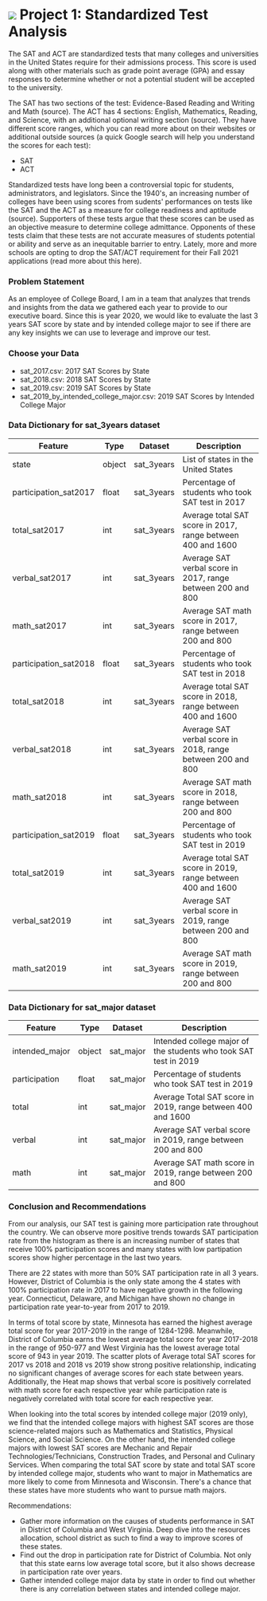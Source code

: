 # ![](https://ga-dash.s3.amazonaws.com/production/assets/logo-9f88ae6c9c3871690e33280fcf557f33.png) Project 1: Standardized Test Analysis


The SAT and ACT are standardized tests that many colleges and universities in the United States require for their admissions process. This score is used along with other materials such as grade point average (GPA) and essay responses to determine whether or not a potential student will be accepted to the university.

The SAT has two sections of the test: Evidence-Based Reading and Writing and Math (source). The ACT has 4 sections: English, Mathematics, Reading, and Science, with an additional optional writing section (source). They have different score ranges, which you can read more about on their websites or additional outside sources (a quick Google search will help you understand the scores for each test):

-  SAT
-  ACT

Standardized tests have long been a controversial topic for students, administrators, and legislators. Since the 1940's, an increasing number of colleges have been using scores from sudents' performances on tests like the SAT and the ACT as a measure for college readiness and aptitude (source). Supporters of these tests argue that these scores can be used as an objective measure to determine college admittance. Opponents of these tests claim that these tests are not accurate measures of students potential or ability and serve as an inequitable barrier to entry. Lately, more and more schools are opting to drop the SAT/ACT requirement for their Fall 2021 applications (read more about this here).

### Problem Statement 

As an employee of College Board, I am in a team that analyzes that trends and insights from the data we gathered each year to provide to our executive board. Since this is year 2020, we would like to evaluate the last 3 years SAT score by state and by intended college major to see if there are any key insights we can use to leverage and improve our test.

### Choose your Data

-  sat_2017.csv: 2017 SAT Scores by State
-  sat_2018.csv: 2018 SAT Scores by State
-  sat_2019.csv: 2019 SAT Scores by State
-  sat_2019_by_intended_college_major.csv: 2019 SAT Scores by Intended College Major


### Data Dictionary for sat_3years dataset
 
|Feature|Type|Dataset|Description|
|---|---|---|---|
|state|object|sat_3years|List of states in the United States| 
|participation_sat2017|float|sat_3years|Percentage of students who took SAT test in 2017|
|total_sat2017|int|sat_3years|Average total SAT score in 2017, range between 400 and 1600| 
|verbal_sat2017|int|sat_3years|Average SAT verbal score in 2017, range between 200 and 800| 
|math_sat2017|int|sat_3years|Average SAT math score in 2017, range between 200 and 800| 
|participation_sat2018|float|sat_3years|Percentage of students who took SAT test in 2018|
|total_sat2018|int|sat_3years|Average total SAT score in 2018, range between 400 and 1600| 
|verbal_sat2018|int|sat_3years|Average SAT verbal score in 2018, range between 200 and 800| 
|math_sat2018|int|sat_3years|Average SAT math score in 2018, range between 200 and 800| 
|participation_sat2019|float|sat_3years|Percentage of students who took SAT test in 2019|
|total_sat2019|int|sat_3years|Average total SAT score in 2019, range between 400 and 1600| 
|verbal_sat2019|int|sat_3years|Average SAT verbal score in 2019, range between 200 and 800| 
|math_sat2019|int|sat_3years|Average SAT math score in 2019, range between 200 and 800| 

### Data Dictionary for sat_major dataset

|Feature|Type|Dataset|Description|
|---|---|---|---|
|intended_major|object|sat_major|Intended college major of the students who took SAT test in 2019|
|participation|float|sat_major|Percentage of students who took SAT test in 2019|
|total|int|sat_major|Average Total SAT score in 2019, range between 400 and 1600| 
|verbal|int|sat_major|Average SAT verbal score in 2019, range between 200 and 800| 
|math|int|sat_major|Average SAT math score in 2019, range between 200 and 800| 


### Conclusion and Recommendations
From our analysis, our SAT test is gaining more participation rate throughout the country. We can observe more positive trends towards SAT participation rate from the histogram as there is an increasing number of states that receive 100% participation scores and many states with low partipation scores show higher percentage in the last two years.

There are 22 states with more than 50% SAT participation rate in all 3 years. However, District of Columbia is the only state among the 4 states with 100% participation rate in 2017 to have negative growth in the following year. Connecticut, Delaware, and Michigan have shown no change in participation rate year-to-year from 2017 to 2019.

In terms of total score by state, Minnesota has earned the highest average total score for year 2017-2019 in the range of 1284-1298. Meanwhile, District of Columbia earns the lowest average total score for year 2017-2018 in the range of 950-977 and West Virginia has the lowest average total score of 943 in year 2019. The scatter plots of Average total SAT scores for 2017 vs 2018 and 2018 vs 2019 show strong positive relationship, indicating no significant changes of average scores for each state between years. Additionally, the Heat map shows that verbal score is positively correlated with math score for each respective year while participation rate is negatively correlated with total score for each respective year.

When looking into the total scores by intended college major (2019 only), we find that the intended college majors with highest SAT scores are those science-related majors such as Mathematics and Statistics, Physical Science, and Social Science. On the other hand, the intended college majors with lowest SAT scores are Mechanic and Repair Technologies/Technicians, Construction Trades, and Personal and Culinary Services. When comparing the total SAT score by state and total SAT score by intended college major, students who want to major in Mathematics are more likely to come from Minnesota and Wisconsin. There's a chance that these states have more students who want to pursue math majors.

Recommendations:

-  Gather more information on the causes of students performance in SAT in District of Columbia and West Virginia. Deep dive into the resources allocation, school district as such to find a way to improve scores of these states.
-  Find out the drop in participation rate for District of Columbia. Not only that this state earns low average total score, but it also shows decrease in participation rate over years.
-  Gather intended college major data by state in order to find out whether there is any correlation between states and intended college major.



